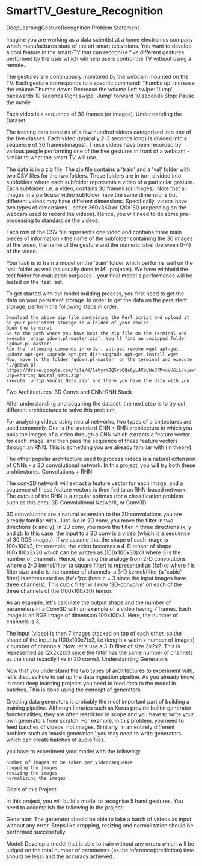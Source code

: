 # SmartTV_Gesture_Recognition

DeepLearningGestureRecognition
Problem Statement

Imagine you are working as a data scientist at a home electronics company which manufactures state of the art smart televisions. You want to develop a cool feature in the smart-TV that can recognise five different gestures performed by the user which will help users control the TV without using a remote.

The gestures are continuously monitored by the webcam mounted on the TV. Each gesture corresponds to a specific command:
Thumbs up: Increase the volume
Thumbs down: Decrease the volume
Left swipe: 'Jump' backwards 10 seconds
Right swipe: 'Jump' forward 10 seconds
Stop: Pause the movie

Each video is a sequence of 30 frames (or images).
Understanding the Dataset

The training data consists of a few hundred videos categorised into one of the five classes. Each video (typically 2-3 seconds long) is divided into a sequence of 30 frames(images). These videos have been recorded by various people performing one of the five gestures in front of a webcam - similar to what the smart TV will use.

The data is in a zip file. The zip file contains a 'train' and a 'val' folder with two CSV files for the two folders. These folders are in turn divided into subfolders where each subfolder represents a video of a particular gesture. Each subfolder, i.e. a video, contains 30 frames (or images). Note that all images in a particular video subfolder have the same dimensions but different videos may have different dimensions. Specifically, videos have two types of dimensions - either 360x360 or 120x160 (depending on the webcam used to record the videos). Hence, you will need to do some pre-processing to standardise the videos.

Each row of the CSV file represents one video and contains three main pieces of information - the name of the subfolder containing the 30 images of the video, the name of the gesture and the numeric label (between 0-4) of the video.

Your task is to train a model on the 'train' folder which performs well on the 'val' folder as well (as usually done in ML projects). We have withheld the test folder for evaluation purposes - your final model's performance will be tested on the 'test' set.

To get started with the model building process, you first need to get the data on your persistent storage. In order to get the data on the persistent storage, perform the following steps in order.

    Download the above zip file containing the Perl script and upload it on your persistent storage in a folder of your choice
    Open the terminal
    Go to the path where you have kept the zip file on the terminal and execute 'unzip gdown.pl-master.zip'. You'll find an unzipped folder 'gdown.pl-master'.
    Run the following commands in order: apt-get remove wget apt-get update apt-get upgrade apt-get dist-upgrade apt-get install wget
    Now, move to the folder 'gdown.pl-master' on the terminal and execute './gdown.pl https://drive.google.com/file/d/1ehyrYBQ5rbQQe6yL4XbLWe3FMvuVUGiL/view?usp=sharing Neural_Nets.zip'
    Execute 'unzip Neural_Nets.zip' and there you have the data with you.

Two Architectures: 3D Convs and CNN-RNN Stack

After understanding and acquiring the dataset, the next step is to try out different architectures to solve this problem.

For analysing videos using neural networks, two types of architectures are used commonly. One is the standard CNN + RNN architecture in which you pass the images of a video through a CNN which extracts a feature vector for each image, and then pass the sequence of these feature vectors through an RNN. This is something you are already familiar with (in theory).

The other popular architecture used to process videos is a natural extension of CNNs - a 3D convolutional network. In this project, you will try both these architectures.
Convolutions + RNN

The conv2D network will extract a feature vector for each image, and a sequence of these feature vectors is then fed to an RNN-based network. The output of the RNN is a regular softmax (for a classification problem such as this one).
3D Convolutional Network, or Conv3D

3D convolutions are a natural extension to the 2D convolutions you are already familiar with. Just like in 2D conv, you move the filter in two directions (x and y), in 3D conv, you move the filter in three directions (x, y and z). In this case, the input to a 3D conv is a video (which is a sequence of 30 RGB images). If we assume that the shape of each image is 100x100x3, for example, the video becomes a 4-D tensor of shape 100x100x3x30 which can be written as (100x100x30)x3 where 3 is the number of channels. Hence, deriving the analogy from 2-D convolutions where a 2-D kernel/filter (a square filter) is represented as (fxf)xc where f is filter size and c is the number of channels, a 3-D kernel/filter (a 'cubic' filter) is represented as (fxfxf)xc (here c = 3 since the input images have three channels). This cubic filter will now '3D-convolve' on each of the three channels of the (100x100x30) tensor.

As an example, let's calculate the output shape and the number of parameters in a Conv3D with an example of a video having 7 frames. Each image is an RGB image of dimension 100x100x3. Here, the number of channels is 3.

The input (video) is then 7 images stacked on top of each other, so the shape of the input is (100x100x7)x3, i.e (length x width x number of images) x number of channels. Now, let's use a 3-D filter of size 2x2x2. This is represented as (2x2x2)x3 since the filter has the same number of channels as the input (exactly like in 2D convs).
Understanding Generators

Now that you understand the two types of architectures to experiment with, let's discuss how to set up the data ingestion pipeline. As you already know, in most deep learning projects you need to feed data to the model in batches. This is done using the concept of generators.

Creating data generators is probably the most important part of building a training pipeline. Although libraries such as Keras provide builtin generator functionalities, they are often restricted in scope and you have to write your own generators from scratch. For example, in this problem, you need to feed batches of videos, not images. Similarly, in an entirely different problem such as 'music generation,' you may need to write generators which can create batches of audio files.

you have to experiment your model with the following:

    number of images to be taken per video/sequence
    cropping the images
    resizing the images
    normalizing the images

Goals of this Project

In this project, you will build a model to recognise 5 hand gestures. You need to accomplish the following in the project:

Generator: The generator should be able to take a batch of videos as input without any error. Steps like cropping, resizing and normalization should be performed successfully.

Model: Develop a model that is able to train without any errors which will be judged on the total number of parameters (as the inference(prediction) time should be less) and the accuracy achieved.
